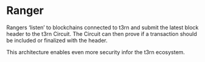 # Ranger

Rangers ‘listen’ to blockchains connected to t3rn and submit the latest block header to the t3rn Circuit. The Circuit can then prove if a transaction should be included or finalized with the header.

This architecture enables even more security infor the t3rn ecosystem.



